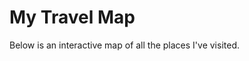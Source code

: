 # My Travel Map

Below is an interactive map of all the places I've visited.

<div id="map-container" style="position: relative; width: 100%; height: 600px; overflow: hidden;">
   <div id="map" style="height: 100%; width: 100%;"></div>
</div>

<script src="https://unpkg.com/leaflet@1.9.3/dist/leaflet.js"></script>
<link rel="stylesheet" href="https://unpkg.com/leaflet@1.9.3/dist/leaflet.css" />

<script>
    // Initialize the map and set its view
    var map = L.map('map').setView([20, 0], 2);  // Centered on the world with zoom level 2

    // Add a base layer (OpenStreetMap tiles)
    L.tileLayer('https://{s}.tile.openstreetmap.org/{z}/{x}/{y}.png', {
        attribution: '&copy; <a href="https://www.openstreetmap.org/copyright">OpenStreetMap</a> contributors'
    }).addTo(map);

    // Add markers for places you've visited
    var places = [
        { lat: 48.8566, lon: 2.3522, name: 'Paris, France' },
        { lat: 40.7128, lon: -74.0060, name: 'New York, USA' },
        { lat: 35.6895, lon: 139.6917, name: 'Tokyo, Japan' }
    ];

    places.forEach(function(place) {
        L.marker([place.lat, place.lon])
            .addTo(map)
            .bindPopup(place.name);
    });
</script>
